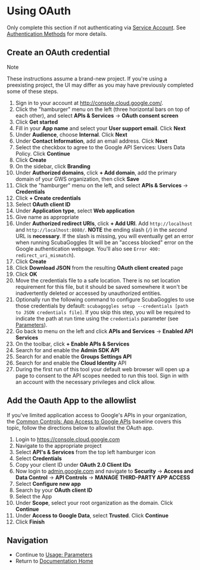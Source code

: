 # Using OAuth

Only complete this section if not authenticating via [Service Account](ServiceAccount.md). See [Authentication Methods](AuthenticationMethods.md) for more details.

## Create an OAuth credential
> [!NOTE]  
> These instructions assume a brand-new project. If you're using a preexisting project, the UI may differ as you may have previously completed some of these steps.

1. Sign in to your account at http://console.cloud.google.com/.
2. Click the "hamburger" menu on the left (three horizontal
   bars on top of each other), and select **APIs & Services** -> **OAuth consent screen**
3. Click **Get started**
4. Fill in your **App name** and select your **User support email**. Click **Next**
5. Under **Audience**, choose **Internal**. Click **Next**
6. Under **Contact Information**, add an email address. Click **Next**
7. Select the checkbox to agree to the Google API Services: Users Data Policy. Click **Continue**
8. Click **Create**
9. On the sidebar, click **Branding**
10. Under **Authorized domains**, click **+ Add domain**, add the primary domain of your GWS organization, then click **Save**
11. Click the "hamburger" menu on the left, and select **APIs & Services** -> **Credentials**
12. Click **+ Create credentials**
13. Select **OAuth client ID**
14. Under **Application type**, select **Web application**
15. Give name as appropriate
16. Under **Authorized redirect URIs**, click **+ Add URI**. Add `http://localhost`
    and `http://localhost:8080/`. **NOTE** the ending slash (`/`) in the *second*
    URL is **necessary**.  If the slash is missing, you will eventually get an
    error when running ScubaGoggles (It will be an "access blocked" error on the
    Google authentication webpage.  You'll also see `Error 400: redirect_uri_mismatch`).
17. Click **Create**
18. Click **Download JSON** from the resulting **OAuth client created** page
19. Click **OK**
20. Move the credentials file to a safe location. There is no set location requirement for this file, but it should be saved somewhere it won't be inadvertently deleted or accessed by unauthorized entities.
21. Optionally run the following command to configure ScubaGoggles to use those credentials by default: `scubagoggles setup --credentials [path to JSON credentials file]`. If you skip this step, you will be required to indicate the path at run time using the `credentials` parameter (see [Parameters](/docs/usage/Parameters.md)).
22. Go back to menu on the left and click **APIs and Services** -> **Enabled API Services**
23. On the toolbar, click **+ Enable APIs & Services**
24. Search for and enable the **Admin SDK API**
25. Search for and enable the **Groups Settings API**
26. Search for and enable the **Cloud Identity** API
27. During the first run of this tool your default web browser will open up a page to consent to the API scopes needed to run this tool. Sign in
    with an account with the necessary privileges and click allow.

## Add the Oauth App to the allowlist

If you've limited application access to Google's APIs in your organization, the [Common Controls: App Access to Google APIs](../../scubagoggles/baselines/commoncontrols.md#10-app-access-to-google-apis) baseline covers this topic, follow the directions below to allowlist the OAuth app.

1. Login to https://console.cloud.google.com
2. Navigate to the appropriate project
3. Select **API's & Services** from the top left hamburger icon
4. Select **Credentials**
5. Copy your client ID under **OAuth 2.0 Client IDs**
6. Now login to [admin.google.com](https://admin.google.com/) and navigate to **Security** -> **Access and Data Control** -> **API Controls** -> **MANAGE THIRD-PARTY APP ACCESS**
7. Select **Configure new app**
8. Search by your **OAuth client ID**
9. Select the App
10. Under **Scope**, select your root organization as the domain. Click **Continue**
11. Under **Access to Google Data**, select **Trusted**. Click **Continue**
12. Click **Finish**

## Navigation

- Continue to [Usage: Parameters](../usage/Parameters.md)
- Return to [Documentation Home](/README.md)
